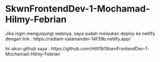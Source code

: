 # SkwnFrontendDev-1-Mochamad-Hilmy-Febrian

<p>Jika ingin mengunjungi webnya, saya sudah melaukan deploy ke netlify dengan link : https://radiant-salamander-14f39b.netlify.app/</p>

<p> Ini akun github saya : https://github.com/Hilll19/SkwnFrontendDev-1-Mochamad-Hilmy-Febrian </P>
